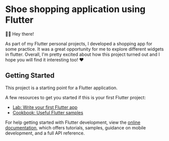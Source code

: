 # Shoe shopping application using Flutter

🤖👋 Hey there!

As part of my Flutter personal projects, I developed a shopping app for some practice. It was a great opportunity for me to explore different widgets in flutter.
Overall, I'm pretty excited about how this project turned out and I hope you will find it interesting too! ❤️

## Getting Started

This project is a starting point for a Flutter application.

A few resources to get you started if this is your first Flutter project:

- [Lab: Write your first Flutter app](https://docs.flutter.dev/get-started/codelab)
- [Cookbook: Useful Flutter samples](https://docs.flutter.dev/cookbook)

For help getting started with Flutter development, view the
[online documentation](https://docs.flutter.dev/), which offers tutorials,
samples, guidance on mobile development, and a full API reference.
